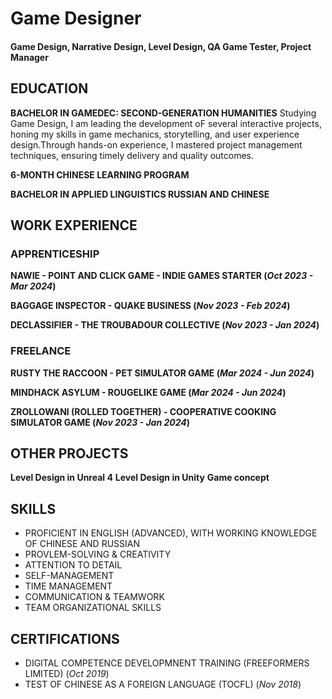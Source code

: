 # Game Designer

####  Game Design, Narrative Design, Level Design, QA Game Tester, Project Manager

## EDUCATION

  **BACHELOR IN GAMEDEC: SECOND-GENERATION HUMANITIES**
  Studying Game Design, I am leading the development oF several interactive projects, honing my skills in game mechanics, storytelling, and user experience design.Through hands-on experience, I mastered project management techniques, ensuring timely delivery and quality outcomes.
  
  **6-MONTH CHINESE LEARNING PROGRAM**
  
  **BACHELOR IN APPLIED LINGUISTICS RUSSIAN AND CHINESE**
  

## WORK EXPERIENCE

### APPRENTICESHIP
  
  **NAWIE - POINT AND CLICK GAME - INDIE GAMES STARTER (_Oct 2023 - Mar 2024_)**

  **BAGGAGE INSPECTOR - QUAKE BUSINESS (_Nov 2023 - Feb 2024_)**

  **DECLASSIFIER - THE TROUBADOUR COLLECTIVE (_Nov 2023 - Jan 2024_)**

  
### FREELANCE

  **RUSTY THE RACCOON - PET SIMULATOR GAME (_Mar 2024 - Jun 2024_)**

  **MINDHACK ASYLUM - ROUGELIKE GAME (_Mar 2024 - Jun 2024_)**

  **ZROLLOWANI (ROLLED TOGETHER) - COOPERATIVE COOKING SIMULATOR GAME (_Nov 2023 - Jan 2024_)**

## OTHER PROJECTS

  **Level Design in Unreal 4**
  **Level Design in Unity**
  **Game concept**
  
## SKILLS
  - PROFICIENT IN ENGLISH (ADVANCED), WITH WORKING KNOWLEDGE OF CHINESE AND RUSSIAN
  - PROVLEM-SOLVING & CREATIVITY
  - ATTENTION TO DETAIL
  - SELF-MANAGEMENT
  - TIME MANAGEMENT
  - COMMUNICATION & TEAMWORK
  - TEAM ORGANIZATIONAL SKILLS

## CERTIFICATIONS
  - DIGITAL COMPETENCE DEVELOPMNENT TRAINING (FREEFORMERS LIMITED) (_Oct 2019_)
  - TEST OF CHINESE AS A FOREIGN LANGUAGE (TOCFL) (_Nov 2018_)

